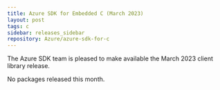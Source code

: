 ```yaml
---
title: Azure SDK for Embedded C (March 2023)
layout: post
tags: c
sidebar: releases_sidebar
repository: Azure/azure-sdk-for-c
---
```


The Azure SDK team is pleased to make available the March 2023 client library release.

No packages released this month.
